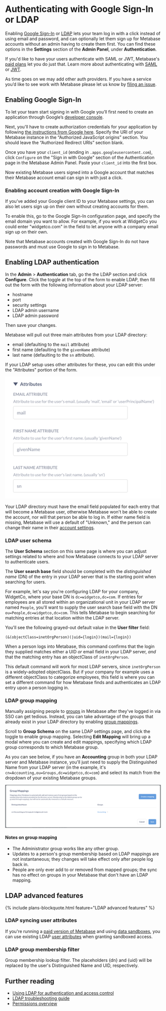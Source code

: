# Authenticating with Google Sign-In or LDAP

Enabling [Google Sign-In](#enabling-google-sign-in) or [LDAP](#enabling-ldap-authentication) lets your team log in with a click instead of using email and password, and can optionally let them sign up for Metabase accounts without an admin having to create them first. You can find these options in the **Settings** section of the **Admin Panel**, under **Authentication**.

If you'd like to have your users authenticate with SAML or JWT, Metabase's [paid plans](https://www.metabase.com/pricing) let you do just that. Learn more about authenticating with [SAML](../enterprise-guide/authenticating-with-saml.md) or [JWT](../enterprise-guide/authenticating-with-jwt.md).

As time goes on we may add other auth providers. If you have a service you’d like to see work with Metabase please let us know by [filing an issue](http://github.com/metabase/metabase/issues/new).

## Enabling Google Sign-In

To let your team start signing in with Google you’ll first need to create an application through Google’s [developer console](https://console.developers.google.com/projectselector2/apis/library).

Next, you'll have to create authorization credentials for your application by following [the instructions from Google here](https://developers.google.com/identity/sign-in/web/sign-in#create_authorization_credentials). Specify the URI of your Metabase instance in the “Authorized JavaScript origins” section. You should leave the “Authorized Redirect URIs” section blank.

Once you have your `client_id` (ending in `.apps.googleusercontent.com`), click `Configure` on the "Sign in with Google" section of the Authentication page in the Metabase Admin Panel. Paste your `client_id` into the first box.

Now existing Metabase users signed into a Google account that matches their Metabase account email can sign in with just a click.

### Enabling account creation with Google Sign-In

If you’ve added your Google client ID to your Metabase settings, you can also let users sign up on their own without creating accounts for them.

To enable this, go to the Google Sign-In configuration page, and specify the email domain you want to allow. For example, if you work at WidgetCo you could enter "widgetco.com" in the field to let anyone with a company email sign up on their own.

Note that Metabase accounts created with Google Sign-In do not have passwords and must use Google to sign in to Metabase.

## Enabling LDAP authentication

In the **Admin** > **Authentication** tab, go the the LDAP section and click **Configure**. Click the toggle at the top of the form to enable LDAP, then fill out the form with the following information about your LDAP server:

- hostname
- port
- security settings
- LDAP admin username
- LDAP admin password

Then save your changes.

Metabase will pull out three main attributes from your LDAP directory:

- email (defaulting to the `mail` attribute)
- first name (defaulting to the `givenName` attribute)
- last name (defaulting to the `sn` attribute).

If your LDAP setup uses other attributes for these, you can edit this under the "Attributes" portion of the form.

![Attributes](./images/ldap-attributes.png)

Your LDAP directory must have the email field populated for each entry that will become a Metabase user, otherwise Metabase won't be able to create the account, nor will that person be able to log in. If either name field is missing, Metabase will use a default of "Unknown," and the person can change their name in their [account settings](../users-guide/account-settings.md).

### LDAP user schema

The **User Schema** section on this same page is where you can adjust settings related to where and how Metabase connects to your LDAP server to authenticate users.

The **User search base** field should be completed with the _distinguished name_ (DN) of the entry in your LDAP server that is the starting point when searching for users.

For example, let's say you're configuring LDAP for your company, WidgetCo, where your base DN is `dc=widgetco,dc=com`. If entries for employees are all stored within an organizational unit in your LDAP server named `People`, you'll want to supply the user search base field with the DN `ou=People,dc=widgetco,dc=com`. This tells Metabase to begin searching for matching entries at that location within the LDAP server.

You'll see the following grayed-out default value in the **User filter** field:

```
(&(objectClass=inetOrgPerson)(|uid={login})(mail={login})
```

When a person logs into Metabase, this command confirms that the login they supplied matches either a UID _or_ email field in your LDAP server, _and_ that the matching entry has an objectClass of `inetOrgPerson`.

This default command will work for most LDAP servers, since `inetOrgPerson` is a widely-adopted objectClass. But if your company for example uses a different objectClass to categorize employees, this field is where you can set a different command for how Metabase finds and authenticates an LDAP entry upon a person logging in.

### LDAP group mapping

Manually assigning people to [groups](04-managing-users.md#groups) in Metabase after they've logged in via SSO can get tedious. Instead, you can take advantage of the groups that already exist in your LDAP directory by enabling [group mappings](/learn/permissions/ldap-auth-access-control.html#group-management).

Scroll to **Group Schema** on the same LDAP settings page, and click the toggle to enable group mapping. Selecting **Edit Mapping** will bring up a modal where you can create and edit mappings, specifying which LDAP group corresponds to which Metabase group.

As you can see below, if you have an **Accounting** group in both your LDAP server and Metabase instance, you'll just need to supply the Distinguished Name from your LDAP server (in the example, it's `cn=Accounting,ou=Groups,dc=widgetco,dc=com`) and select its match from the dropdown of your existing Metabase groups.

![Group Mapping](images/ldap-group-mapping.png)

#### Notes on group mapping

- The Administrator group works like any other group.
- Updates to a person's group membership based on LDAP mappings are not instantaneous; they changes will take effect only after people log back in.
- People are only ever add to or removed from mapped groups; the sync has no effect on groups in your Metabase that don't have an LDAP mapping.

## LDAP advanced features

{% include plans-blockquote.html feature="LDAP advanced features" %}

### LDAP syncing user attributes

If you're running a [paid version of Metabase](https://www.metabase.com/pricing) and using [data sandboxes](../enterprise-guide/data-sandboxes.md), you can use existing LDAP [user attributes](../enterprise-guide/data-sandboxes.html#getting-user-attributes) when granting sandboxed access.

### LDAP group membership filter

Group membership lookup filter. The placeholders {dn} and {uid} will be replaced by the user's Distinguished Name and UID, respectively.

## Further reading

- [Using LDAP for authentication and access control](/learn/permissions/ldap-auth-access-control.html)
- [LDAP troubleshooting guide](../troubleshooting-guide/ldap.md)
- [Permissions overview](05-setting-permissions.md)
